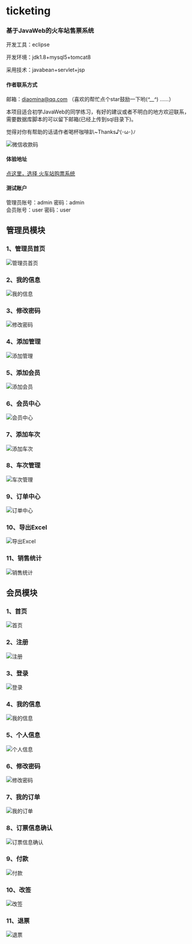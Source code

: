 # ticketing
### 基于JavaWeb的火车站售票系统

开发工具：eclipse

开发环境：jdk1.8+mysql5+tomcat8

采用技术：javabean+servlet+jsp

#### 作者联系方式

邮箱：diaomina@qq.com （喜欢的帮忙点个star鼓励一下哟(*^__^*) ……）

本项目适合初学JavaWeb的同学练习，有好的建议或者不明白的地方欢迎联系，需要数据库脚本的可以留下邮箱(已经上传到sql目录下)。

觉得对你有帮助的话请作者喝杯咖啡趴~Thanks♪(･ω･)ﾉ

![微信收款码](https://cdn.jsdelivr.net/gh/diaomina/project-images@master/%E6%94%B6%E6%AC%BE%E7%A0%81/wx.jpg)

#### 体验地址  
  [点这里，选择 火车站购票系统](http://www.diaomina.xyz/)  
#### 测试账户  
  管理员账号：admin 密码：admin  
  会员账号：user 密码：user  

## 管理员模块  

### 1、管理员首页

![管理员首页](https://ghproxy.fsou.cc/https://github.com/diaomina/project-images/blob/master/ticketing/2.0/%E7%AE%A1%E7%90%86%E5%91%98%E6%A8%A1%E5%9D%97/%E9%A6%96%E9%A1%B5.jpg)

### 2、我的信息  

![我的信息](https://ghproxy.fsou.cc/https://github.com/diaomina/project-images/blob/master/ticketing/2.0/%E7%AE%A1%E7%90%86%E5%91%98%E6%A8%A1%E5%9D%97/%E6%88%91%E7%9A%84%E4%BF%A1%E6%81%AF.jpg)  
### 3、修改密码  
![修改密码](https://ghproxy.fsou.cc/https://github.com/diaomina/project-images/blob/master/ticketing/2.0/%E7%AE%A1%E7%90%86%E5%91%98%E6%A8%A1%E5%9D%97/%E4%BF%AE%E6%94%B9%E5%AF%86%E7%A0%81.jpg)  
### 4、添加管理  
![添加管理](https://ghproxy.fsou.cc/https://github.com/diaomina/project-images/blob/master/ticketing/2.0/%E7%AE%A1%E7%90%86%E5%91%98%E6%A8%A1%E5%9D%97/%E6%B7%BB%E5%8A%A0%E7%AE%A1%E7%90%86%E5%91%98.jpg)
### 5、添加会员  
![添加会员](https://ghproxy.fsou.cc/https://github.com/diaomina/project-images/blob/master/ticketing/2.0/%E7%AE%A1%E7%90%86%E5%91%98%E6%A8%A1%E5%9D%97/%E6%B7%BB%E5%8A%A0%E4%BC%9A%E5%91%98.jpg)  
### 6、会员中心  
![会员中心](https://ghproxy.fsou.cc/https://github.com/diaomina/project-images/blob/master/ticketing/2.0/%E7%AE%A1%E7%90%86%E5%91%98%E6%A8%A1%E5%9D%97/%E4%BC%9A%E5%91%98%E4%B8%AD%E5%BF%83.jpg)  
### 7、添加车次  
![添加车次](https://ghproxy.fsou.cc/https://github.com/diaomina/project-images/blob/master/ticketing/2.0/%E7%AE%A1%E7%90%86%E5%91%98%E6%A8%A1%E5%9D%97/%E6%B7%BB%E5%8A%A0%E8%BD%A6%E6%AC%A1.jpg)  
### 8、车次管理  
![车次管理](https://ghproxy.fsou.cc/https://github.com/diaomina/project-images/blob/master/ticketing/2.0/%E7%AE%A1%E7%90%86%E5%91%98%E6%A8%A1%E5%9D%97/%E8%BD%A6%E6%AC%A1%E7%AE%A1%E7%90%86.jpg)  
### 9、订单中心  
![订单中心](https://ghproxy.fsou.cc/https://github.com/diaomina/project-images/blob/master/ticketing/2.0/%E7%AE%A1%E7%90%86%E5%91%98%E6%A8%A1%E5%9D%97/%E8%AE%A2%E5%8D%95%E4%B8%AD%E5%BF%83.jpg)  
### 10、导出Excel  
![导出Excel](https://ghproxy.fsou.cc/https://github.com/diaomina/project-images/blob/master/ticketing/2.0/%E7%AE%A1%E7%90%86%E5%91%98%E6%A8%A1%E5%9D%97/%E5%AF%BC%E5%87%BAExcel.jpg)  
### 11、销售统计  
![销售统计](https://ghproxy.fsou.cc/https://github.com/diaomina/project-images/blob/master/ticketing/2.0/%E7%AE%A1%E7%90%86%E5%91%98%E6%A8%A1%E5%9D%97/%E9%94%80%E5%94%AE%E7%BB%9F%E8%AE%A1.jpg)  



## 会员模块  

### 1、首页  
![首页](https://ghproxy.fsou.cc/https://github.com/diaomina/project-images/blob/master/ticketing/2.0/%E4%BC%9A%E5%91%98%E6%A8%A1%E5%9D%97/%E9%A6%96%E9%A1%B5.jpg)  
### 2、注册  
![注册](https://ghproxy.fsou.cc/https://github.com/diaomina/project-images/blob/master/ticketing/2.0/%E4%BC%9A%E5%91%98%E6%A8%A1%E5%9D%97/%E6%B3%A8%E5%86%8C.jpg)  
### 3、登录  
![登录](https://ghproxy.fsou.cc/https://github.com/diaomina/project-images/blob/master/ticketing/2.0/%E4%BC%9A%E5%91%98%E6%A8%A1%E5%9D%97/%E7%99%BB%E9%99%86.jpg)  
### 4、我的信息  
![我的信息](https://ghproxy.fsou.cc/https://github.com/diaomina/project-images/blob/master/ticketing/2.0/%E4%BC%9A%E5%91%98%E6%A8%A1%E5%9D%97/%E4%BC%9A%E5%91%98%E4%B8%AD%E5%BF%83-%E6%88%91%E7%9A%84%E4%BF%A1%E6%81%AF.jpg)  
### 5、个人信息  
![个人信息](https://ghproxy.fsou.cc/https://github.com/diaomina/project-images/blob/master/ticketing/2.0/%E4%BC%9A%E5%91%98%E6%A8%A1%E5%9D%97/%E4%BC%9A%E5%91%98%E4%B8%AD%E5%BF%83-%E6%88%91%E7%9A%84%E8%B5%84%E6%96%99.jpg)  
### 6、修改密码  
![修改密码](https://ghproxy.fsou.cc/https://github.com/diaomina/project-images/blob/master/ticketing/2.0/%E4%BC%9A%E5%91%98%E6%A8%A1%E5%9D%97/%E4%BC%9A%E5%91%98%E4%B8%AD%E5%BF%83-%E4%BF%AE%E6%94%B9%E5%AF%86%E7%A0%81.jpg)  
### 7、我的订单  
![我的订单](https://ghproxy.fsou.cc/https://github.com/diaomina/project-images/blob/master/ticketing/2.0/%E4%BC%9A%E5%91%98%E6%A8%A1%E5%9D%97/%E4%BC%9A%E5%91%98%E4%B8%AD%E5%BF%83-%E6%88%91%E7%9A%84%E8%AE%A2%E5%8D%95.jpg)

### 8、订票信息确认

![订票信息确认](https://ghproxy.fsou.cc/https://github.com/diaomina/project-images/blob/master/ticketing/2.0/%E4%BC%9A%E5%91%98%E6%A8%A1%E5%9D%97/%E8%AE%A2%E7%A5%A8%E4%BF%A1%E6%81%AF%E7%A1%AE%E8%AE%A4.jpg)

### 9、付款  

![付款](https://ghproxy.fsou.cc/https://github.com/diaomina/project-images/blob/master/ticketing/2.0/%E4%BC%9A%E5%91%98%E6%A8%A1%E5%9D%97/%E4%BB%98%E6%AC%BE.jpg)  

### 10、改签

![改签](https://ghproxy.fsou.cc/https://github.com/diaomina/project-images/blob/master/ticketing/2.0/%E4%BC%9A%E5%91%98%E6%A8%A1%E5%9D%97/%E6%94%B9%E7%AD%BE.jpg)

### 11、退票

![退票](https://ghproxy.fsou.cc/https://github.com/diaomina/project-images/blob/master/ticketing/2.0/%E4%BC%9A%E5%91%98%E6%A8%A1%E5%9D%97/%E9%80%80%E7%A5%A8.jpg)

